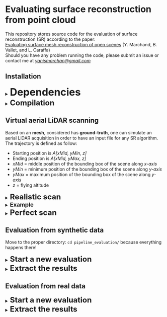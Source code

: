 # Evaluating surface reconstruction from point cloud
This repository stores source code for the evaluation of surface reconstruction (SR) according to the paper:  
[Evaluating surface mesh reconstruction of open scenes](https://www.int-arch-photogramm-remote-sens-spatial-inf-sci.net/XLIII-B2-2021/369/2021/) (Y. Marchand, B. Vallet, and L. Caraffa)  
Should you have any problem running the code, please submit an issue or contact me at *yanismarchan@gmail.com*

## Installation
<details>
<summary>
<font size="+3"><b>Dependencies</b></font>
</summary>
<br>

- [CMake](https://cmake.org/)
    - Go to the  [release](https://cmake.org/download/) page to get the latest version
    - Extract the archive: `tar zxvf cmake-x.xx.x.tar.gz`
    - Compile and install:
        - `cd cmake-x.xx.x/`
        - `./bootstrap -- -DCMAKE_BUILD_TYPE:STRING=Release`
        - `make`
        - `sudo make install`
- [CGAL](https://www.cgal.org/) (currently working with *CGAL-5.2*)
    - Install CGAL dependencies: `sudo apt-get install libgmp-dev libmpfr-dev libboost-all-dev`
    - Go to [CGAL release page](https://github.com/CGAL/cgal/releases)
    - Download **CGAL-5.2.tar.xz**
    - Extract its content: `tar xf CGAL-5.2.tar.xz`
    - Compile and install:
        - `cd CGAL-5.2/; mkdir build; cd build/`
        - `cmake -DCMAKE_BUILD_TYPE=Release ../`
        - `sudo make install`
- [MeshLab](https://www.meshlab.net/)
    - `sudo apt install meshlab`
</details>

<details>
<summary>
<font size="+2"><b>Compilation</b></font>
</summary>
<br>

First, **clone the current repository** and go to the corresponding directory '*SurfaceReconEval/*'
#### Generate CGAL-specific 'CMakeLists.txt'
As a *CGAL* project, the project needs a **CMakeLists.txt** which can be generated thanks to a dedicated executable file (*cgal_create_CMakeLists*) provided by CGAL with installation. Actually, this file is provided by this repository but it depends on the version. Best practice is to copy the one stored in your binary folder (something like */usr/local/bin/cgal_create_CMakeLists*). More details can be find [here](https://doc.cgal.org/latest/Manual/installation.html).
`cp /usr/local/bin/cgal_create_CMakeLists ./path/to/project/`
From the root of the project ( *SurfaceReconEval/* ), run:
`./cgal_create_CMakeLists`

#### Compile the project
- `cmake .`
- `make`
</details>

## Virtual aerial LiDAR scanning
Based on an **mesh**, considered has **ground-truth**, one can simulate an aerial LiDAR acquisition in order to have an input file for any SR algorithm. The trajectory is defined as follow:
- Starting position is *A[xMid, yMin, z]*
- Ending position is *A[xMid, yMax, z]*
- *xMid* = middle position of the bounding box of the scene along *x-axis*
- *yMin* = minimum position of the bounding box of the scene along *y-axis*
- *yMax* = maximum position of the bounding box of the scene along *y-axis*
- *z* = flying altitude

<details>
<summary>
<font size="+2"><b>Realistic scan</b></font>
</summary>
<br>

**parallel-line_aerial_lidar** executable takes as input a mesh file, as well as several parameters (description below) and produces three point clouds. The point positions are the same but they differ by the additional information that is provided. Here they are:
* Point locations only
* Points + Normals
* Points + Sensor Positions

Normal estimation is realized by *Principal Component Analysis* (PCA) and **outward orientation** is carried out using sensor positions.

Parameters are:
- **--help, -h**: displays help
- **--input-file, -i**: input mesh file name
- **--out-base, -o**: a basename for output files (including desired directory)
- **--extension, -e** for the output files (*.ply* or *.off*) (defaults to *.ply*)
- **--perfect-scan, -p**: sets flag.
- **--verbose, -v**: dispays more information throughout execution
- **--flying-altitude, -z** (defaults to 1000)
- **--flying-speed, -v0** (defaults to 60)
- **--angular-speed, -omega** (defaults to 150)
- **--field-of-view, -fov** (defaults to 40)
- **--pulse-frequency, -fp** (defaults to 400 000)
- **--planimetric-mean, -muXY** (defaults to 0)
- **--planimetric-std, -sigmaXY** (defaults to 0.13)
- **--altimetric-mean, -muZ** (defaults to 0)
- **--altimetric-std, -sigmaZ** (defaults to 0.05)

**elliptical_aerial_lidar** executable is analogous to parallel-line_aerial_lidar in terms of input/output but the scanning pattern is elliptical.

Parameters are:
- **--help, -h**: displays help
- **--input-file, -i**: input mesh file name
- **--out-base, -o**: a basename for output files (including desired directory)
- **--extension, -e** for the output files (*.ply* or *.off*) (defaults to *.ply*)
- **--noise-free, -nf**: sets flag.
- **--perfect-normals, -nf**: sets flag.
- **--use-opt-ctrs , -useOC**: normals are estimated and their orientation is choosen according to the sensor position
- **--verbose, -v**: dispays more information throughout execution
- **--flying-altitude, -z** (defaults to 1000)
- **--flying-speed, -v0** (defaults to 60)
- **--angular-speed, -omega** (defaults to 150)
- **--angle-from-nadir, -theta** (defaults to 20)
- **--pulse-frequency, -fp** (defaults to 400 000)
- **--planimetric-mean, -muXY** (defaults to 0)
- **--planimetric-std, -sigmaXY** (defaults to 0.13)
- **--altimetric-mean, -muZ** (defaults to 0)
- **--altimetric-std, -sigmaZ** (defaults to 0.05)
</details>

<details>
<summary>
<font size="+1"><b>Example</b></font>
</summary>
<br>


**`./elliptical_aerial_lidar`**` `**`-i`**` input_data/inFile.ply `**`-o`**` output_data/base `**`-e`**` .ply `**`-v`**

Is going to set the verbose flag, read *input_data/inFile.ply* and produce:
* *base_OptCtr.ply*
* *base_normals.ply*
* *base_pts.ply*
</details>


<details>
<summary>
<font size="+2"><b>Perfect scan</b></font>
</summary>
<br>

In order to generate a noise-free point cloud, the user just has to add **--noise-free** or **-nf** to the parameters list. In that case, **Point locations are the exact intersections** of rays with the virtual environment.
In order to generate perfect normals, the user just has to add **--perfect-normals** or **-pn** to the parameters list. In that case, **Normals are no longer estimated**: the normal corresponding to a given point is the one of the triangle hit by the ray during the scanning process.
</details>


## Evaluation from synthetic data
Move to the proper directory: `cd pipeline_evaluation/` because everything happens there!

<details>
<summary>
<font size="+2"><b>Start a new evaluation</b></font>
</summary>
<br>

In order to run an evaluation pipeline, the user must run each SR algorithm they wish to assess, keep the resulting mesh files and do the following:
1. Create '*eval.txt*' (can be done by copying '*example_eval.txt*') and indicate:
	* the **file** containing the **ground-truth mesh** you wish to compare your reconstructions to
	* the **file** containing the **virtual LiDAR scan** on which you run SR algorithms
	* the **α** values you wish to study (' | ' - separated)
	* the **Poisson-Disk Sampling** (PDS) **radius** that must be used for evaluation sampling
2. Run `./pipeline_evaluation.sh`
3. When prompted, **copy mesh files resulting from each SR algorithm into the suggested directory** (displayed in the terminal). You will be invited to confirm the number of files found in this directory. Just confirm is nothing is wrong.
4. Wait...
</details>

<details>
<summary>
<font size="+2"><b>Extract the results</b></font>
</summary>
<br>

At each new evaluation run, a new directory is created in '*evaluations/*' based on the name of the ground-truth file plus date and time. Several sub-directories are also generated to store the pipeline data.
Results are stored in... *results/* you got it, right?!
There should be **one file per evaluated file, named after it** (*recon_01.ply* &rarr; *recon_01_RESULTS.txt*).
For each **α**, precision and recall mean and max distances are provided as defined in the corresponding paper.

You can also check if the pipeline executed successfully by checking the corresponding file in the *logs/* directory (also one log file per evaluated file).
</details>

## Evaluation from real data
<details>
<summary>
<font size="+2"><b>Start a new evaluation</b></font>
</summary>
<br>

In order to run an evaluation, the user must run each SR algorithm they wish to assess, keep the resulting mesh files and do the following:
1. Create 4 folders:
	* one containing all the **high quality point clouds** (ground truth) containing the **ground-truth mesh** you wish to use to assess the reconstructions
	* one containing all the **reconstructed meshes** you wish to assess
	* one that will be used to store the files containing the **NUMERICAL results** (one per assessed mesh)
	* one that will be used to store the files containing the **VISUAL results** (two per assessed mesh)
2. Edit (if desired) `run_batch_eval.sh`:
	* If you want to generate **quality-based coloured point clouds** => **uncomment** `visualEvalFlag="--visual-eval"`
	* If you want to generate a point cloud containing all **False Positives** => **uncomment** `exportFPPointsFlag="--export-FP-points"`
	* If you want to **specify the threshold** (**d<sub>max</sub>**) => **edit** `maxDistance="0.5"` and specify the distance in **metres**
3. Run `./run_batch_eval.sh` with the following arguments:
	* --ground-truth-dir , -GT        |    Specify GROUND-TRUTH directory
	* --recon-dir , -Rec              |    Specify RECONSTRUCTIONS directory
	* --numerical-results-dir , -Res  |    Specify where to store NUMERICAL result files
	* --visual-eval-dir , -Visu       |    Specify where to store VISUAL result files
4. Wait...
	
</details>

<details>
<summary>
<font size="+2"><b>Extract the results</b></font>
</summary>
<br>

When the analysis is finished, you can find the results in the folders you have specified. The name of the files match the ones of the meshes except for the end of it:
* *_NUM.txt* for **numerical results** (the last line gives the numerical values of the metrics, semicolon-separated, to be easily imported in a spreadsheet)
* *_VISU.ply* for **quality-based coloured point clouds**
* *_VISU_FP.ply* for the **point cloud** containing all **False Positives**

</details>
